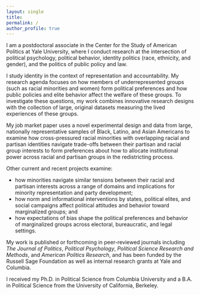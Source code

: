 ```yaml
---
layout: single
title:
permalink: /
author_profile: true
---
```


I am a postdoctoral associate in the Center for the Study of American Politics at Yale University, where I conduct research at the intersection of political psychology, political behavior, identity politics (race, ethnicity, and gender), and the politics of public policy and law.

I study identity in the context of representation and accountability. My research agenda focuses on how members of underrepresented groups (such as racial minorities and women) form political preferences and how public policies and elite behavior affect the welfare of these groups. To investigate these questions, my work combines innovative research designs with the collection of large, original datasets measuring the lived experiences of these groups.

My job market paper uses a novel experimental design and data from large, nationally representative samples of Black, Latino, and Asian Americans to examine how cross-pressured racial minorities with overlapping racial and partisan identities navigate trade-offs between their partisan and racial group interests to form preferences about how to allocate institutional power across racial and partisan groups in the redistricting process.

Other current and recent projects examine:
* how minorities navigate similar tensions between their racial and partisan interests across a range of domains and implications for minority representation and party development;
* how norm and informational interventions by states, political elites, and social campaigns affect political attitudes and behavior toward marginalized groups; and
* how expectations of bias shape the political preferences and behavior of marginalized groups across electoral, bureaucratic, and legal settings.

My work is published or forthcoming in peer-reviewed journals including _The Journal of Politics_, _Political Psychology_, _Political Science Research and Methods_, and _American Politics Research_, and has been funded by the Russell Sage Foundation as well as internal research grants at Yale and Columbia.

I received my Ph.D. in Political Science from Columbia University and a B.A. in Political Science from the University of California, Berkeley.
